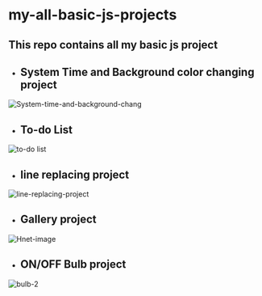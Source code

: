 # my-all-basic-js-projects

## This repo contains all my basic js project

- ## System Time and Background color changing project
![System-time-and-background-chang](https://user-images.githubusercontent.com/77436328/113572287-8f819780-9635-11eb-8a89-be6f65bfaedd.gif)

- ## To-do List
![to-do list](https://user-images.githubusercontent.com/77436328/113590154-eeeca100-964f-11eb-8887-659a2923744a.gif)


- ## line replacing project
![line-replacing-project](https://user-images.githubusercontent.com/77436328/113566818-0ebd9e00-962b-11eb-9761-d7547af5f153.gif)

- ## Gallery project
![Hnet-image](https://user-images.githubusercontent.com/77436328/113554898-a2856f00-9617-11eb-83f7-3090acdcad6f.gif)

- ## ON/OFF Bulb project
![bulb-2](https://user-images.githubusercontent.com/77436328/113670414-b80b9f00-96d2-11eb-8e82-f213fcc80cf1.gif)
